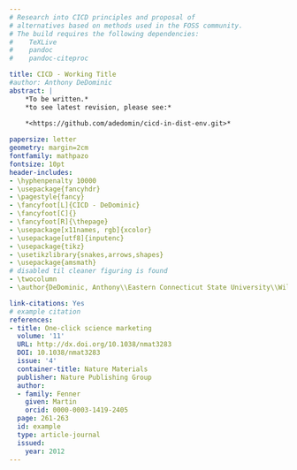 ```yaml
---
# Research into CICD principles and proposal of 
# alternatives based on methods used in the FOSS community.
# The build requires the following dependencies:
#    TeXLive
#    pandoc 
#    pandoc-citeproc

title: CICD - Working Title
#author: Anthony DeDominic
abstract: |
	*To be written.*
	*to see latest revision, please see:*
	
	*<https://github.com/adedomin/cicd-in-dist-env.git>*

papersize: letter
geometry: margin=2cm
fontfamily: mathpazo
fontsize: 10pt
header-includes:
- \hyphenpenalty 10000
- \usepackage{fancyhdr}
- \pagestyle{fancy}
- \fancyfoot[L]{CICD - DeDominic}
- \fancyfoot[C]{}
- \fancyfoot[R]{\thepage}
- \usepackage[x11names, rgb]{xcolor}
- \usepackage[utf8]{inputenc}
- \usepackage{tikz}
- \usetikzlibrary{snakes,arrows,shapes}
- \usepackage{amsmath}
# disabled til cleaner figuring is found
- \twocolumn
- \author{DeDominic, Anthony\\Eastern Connecticut State University\\Willimantic, USA\\dedominica@my.easternct.edu}

link-citations: Yes
# example citation
references:
- title: One-click science marketing
  volume: '11'
  URL: http://dx.doi.org/10.1038/nmat3283
  DOI: 10.1038/nmat3283
  issue: '4'
  container-title: Nature Materials
  publisher: Nature Publishing Group
  author:
  - family: Fenner
    given: Martin
    orcid: 0000-0003-1419-2405
  page: 261-263
  id: example
  type: article-journal
  issued:
    year: 2012
---
```


